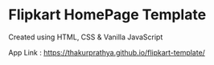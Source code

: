 # Flipkart HomePage Template

Created using HTML, CSS &amp; Vanilla JavaScript

App Link : https://thakurprathya.github.io/flipkart-template/
